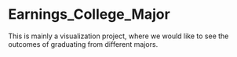 # Earnings_College_Major
This is mainly a visualization project, where we would like to see the outcomes of graduating from different majors.
